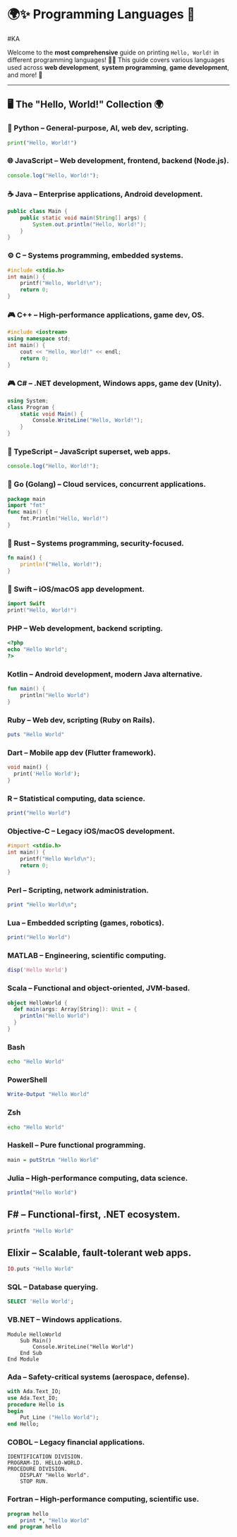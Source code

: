 # 🌍✨ Programming Languages 🎉
#KA

Welcome to the **most comprehensive** guide on printing `Hello, World!` in different programming languages! 🚀🔥 This guide covers various languages used across **web development**, **system programming**, **game development**, and more! 🌈

---

## 🖥️ The "Hello, World!" Collection 🌍

### 🐍 Python – General-purpose, AI, web dev, scripting.
```python
print("Hello, World!")
```

### 🌐 JavaScript – Web development, frontend, backend (Node.js).
```javascript
console.log("Hello, World!");
```

### ☕ Java – Enterprise applications, Android development.
```java
public class Main {
    public static void main(String[] args) {
        System.out.println("Hello, World!");
    }
}
```

### ⚙️ C – Systems programming, embedded systems.
```c
#include <stdio.h>
int main() {
    printf("Hello, World!\n");
    return 0;
}
```

### 🎮 C++ – High-performance applications, game dev, OS.
```cpp
#include <iostream>
using namespace std;
int main() {
    cout << "Hello, World!" << endl;
    return 0;
}
```

### 🎮 C# – .NET development, Windows apps, game dev (Unity).
```csharp
using System;
class Program {
    static void Main() {
        Console.WriteLine("Hello, World!");
    }
}
```

### 🔷 TypeScript – JavaScript superset, web apps.
```typescript
console.log("Hello, World!");
```

### 🦫 Go (Golang) – Cloud services, concurrent applications.
```go
package main
import "fmt"
func main() {
    fmt.Println("Hello, World!")
}
```

### 🦀 Rust – Systems programming, security-focused.
```rust
fn main() {
    println!("Hello, World!");
}
```

### 🍏 Swift – iOS/macOS app development.
```swift
import Swift
print("Hello, World!")
```

### PHP – Web development, backend scripting.
```php
<?php
echo "Hello World";
?>
```

### Kotlin – Android development, modern Java alternative.
```kotlin
fun main() {
    println("Hello World")
}
```

### Ruby – Web dev, scripting (Ruby on Rails).
```ruby
puts "Hello World"
```

### Dart – Mobile app dev (Flutter framework).
```dart
void main() {
  print('Hello World');
}
```

### R – Statistical computing, data science.
```r
print("Hello World")
```

### Objective-C – Legacy iOS/macOS development.
```objective-c
#import <stdio.h>
int main() {
    printf("Hello World\n");
    return 0;
}
```

### Perl – Scripting, network administration.
```perl
print "Hello World\n";
```

### Lua – Embedded scripting (games, robotics).
```lua
print("Hello World")
```

### MATLAB – Engineering, scientific computing.
```matlab
disp('Hello World')
```

### Scala – Functional and object-oriented, JVM-based.
```scala
object HelloWorld {
  def main(args: Array[String]): Unit = {
    println("Hello World")
  }
}
```

### Bash
```bash
echo "Hello World"
```

### PowerShell
```powershell
Write-Output "Hello World"
```

### Zsh
```zsh
echo "Hello World"
```

### Haskell – Pure functional programming.
```haskell
main = putStrLn "Hello World"
```

### Julia – High-performance computing, data science.
```julia
println("Hello World")
```

## F# – Functional-first, .NET ecosystem.
```fsharp
printfn "Hello World"
```

## Elixir – Scalable, fault-tolerant web apps.
```elixir
IO.puts "Hello World"
```

### SQL – Database querying.
```sql
SELECT 'Hello World';
```

### VB.NET – Windows applications.
```vbnet
Module HelloWorld
    Sub Main()
        Console.WriteLine("Hello World")
    End Sub
End Module
```

### Ada – Safety-critical systems (aerospace, defense).
```ada
with Ada.Text_IO;
use Ada.Text_IO;
procedure Hello is
begin
    Put_Line ("Hello World");
end Hello;
```

### COBOL – Legacy financial applications.
```cobol
IDENTIFICATION DIVISION.
PROGRAM-ID. HELLO-WORLD.
PROCEDURE DIVISION.
    DISPLAY "Hello World".
    STOP RUN.
```

### Fortran – High-performance computing, scientific use.
```fortran
program hello
    print *, "Hello World"
end program hello
```